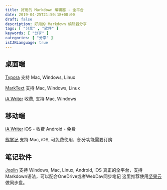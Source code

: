 ```yaml
---
title: 好用的 Markdown 编辑器 - 全平台
date: 2019-04-25T21:50:18+08:00
draft: false
description: 好用的 Markdown 编辑器分享
tags: [ "分享" , "软件" ]
keywords: [ "分享" ]
categories: [ "分享" ]
isCJKLanguage: true
---
```


## 桌面端

[Typora](https://www.typora.io/)
支持 Mac, Windows, Linux

[MarkText](https://marktext.app/)
支持 Mac, Windows, Linux

[iA Writer](https://ia.net/writer)
收费, 支持 Mac, Windows

## 移动端

[iA Writer](https://ia.net/writer)
iOS - 收费
Android - 免费

[熊掌记](https://bear.app/cn/)
支持 Mac, iOS, 可免费使用，部分功能需要订购

## 笔记软件

[Joplin](https://joplinapp.org)
支持 Windows, Mac, Linux, Android, iOS
真正的全平台，支持Markdown语法，可以配合OneDrive或者WebDav同步笔记
这里推荐使用[坚果云](https://www.jianguoyun.com/)做同步盘。
